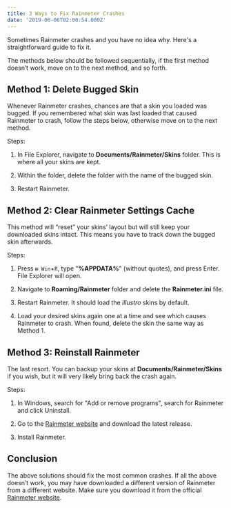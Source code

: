 ```yaml
---
title: 3 Ways to Fix Rainmeter Crashes
date: '2019-06-06T02:00:54.000Z'
---
```


Sometimes Rainmeter crashes and you have no idea why. Here's a straightforward guide to fix it.

<!-- endexcerpt -->

The methods below should be followed sequentially, if the first method doesn’t work, move on to the next method, and so forth.

## Method 1: Delete Bugged Skin

Whenever Rainmeter crashes, chances are that a skin you loaded was bugged. If you remembered what skin was last loaded that caused Rainmeter to crash, follow the steps below, otherwise move on to the next method.

Steps:

1. In File Explorer, navigate to **Documents/Rainmeter/Skins** folder. This is where all your skins are kept.

2. Within the folder, delete the folder with the name of the bugged skin.

3. Restart Rainmeter.

## Method 2: Clear Rainmeter Settings Cache

This method will “reset” your skins’ layout but will still keep your downloaded skins intact. This means you have to track down the bugged skin afterwards.

Steps:

1. Press `⊞ Win`+`R`, type "**%APPDATA%**" (without quotes), and press Enter. File Explorer will open.

2. Navigate to **Roaming/Rainmeter** folder and delete the **Rainmeter.ini** file.

3. Restart Rainmeter. It should load the _illustro_ skins by default.

4. Load your desired skins again one at a time and see which causes Rainmeter to crash. When found, delete the skin the same way as Method 1.

## Method 3: Reinstall Rainmeter

The last resort. You can backup your skins at **Documents/Rainmeter/Skins** if you wish, but it will very likely bring back the crash again.

Steps:

1. In Windows, search for "Add or remove programs", search for Rainmeter and click Uninstall.

2. Go to the [Rainmeter website][rainmeter] and download the latest release.

3. Install Rainmeter.

## Conclusion

The above solutions should fix the most common crashes. If all the above doesn’t work, you may have downloaded a different version of Rainmeter from a different website. Make sure you download it from the official [Rainmeter website][rainmeter].

[rainmeter]: https://www.rainmeter.net
